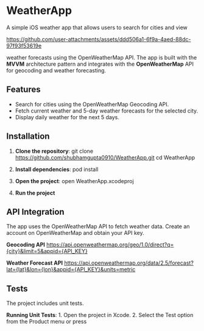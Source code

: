 # WeatherApp

A simple iOS weather app that allows users to search for cities and view

https://github.com/user-attachments/assets/ddd506a1-6f9a-4aed-88dc-97f93f53619e

 weather forecasts using the OpenWeatherMap API. 
The app is built with the **MVVM** architecture pattern and integrates with the **OpenWeatherMap** API for geocoding and weather forecasting.

## Features

- Search for cities using the OpenWeatherMap Geocoding API.
- Fetch current weather and 5-day weather forecasts for the selected city.
- Display daily weather for the next 5 days.

## Installation

1. **Clone the repository**:
   git clone https://github.com/shubhamgupta0910/WeatherApp.git
   cd WeatherApp

2. **Install dependencies**:
     pod install

3. **Open the project**:
     open WeatherApp.xcodeproj

4. **Run the project**

## API Integration
The app uses the OpenWeatherMap API to fetch weather data.
Create an account on OpenWeatherMap and obtain your API key.

**Geocoding API**
https://api.openweathermap.org/geo/1.0/direct?q={city}&limit=5&appid={API_KEY}

**Weather Forecast API**
https://api.openweathermap.org/data/2.5/forecast?lat={lat}&lon={lon}&appid={API_KEY}&units=metric


## Tests
The project includes unit tests.

**Running Unit Tests**:
    1. Open the project in Xcode.
    2. Select the Test option from the Product menu or press 


